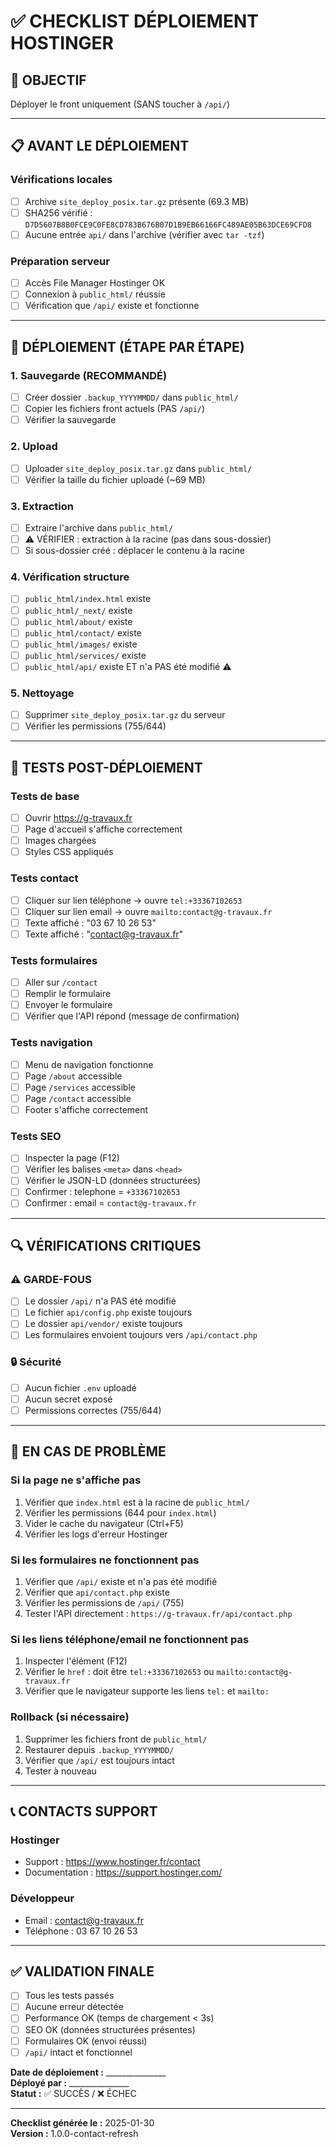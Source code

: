 # ✅ CHECKLIST DÉPLOIEMENT HOSTINGER

## 🎯 OBJECTIF
Déployer le front uniquement (SANS toucher à `/api/`)

---

## 📋 AVANT LE DÉPLOIEMENT

### Vérifications locales
- [ ] Archive `site_deploy_posix.tar.gz` présente (69.3 MB)
- [ ] SHA256 vérifié : `D7D5607B8B0FCE9C0FE8CD783B676B07D1B9EB66166FC489AE05B63DCE69CFD8`
- [ ] Aucune entrée `api/` dans l'archive (vérifier avec `tar -tzf`)

### Préparation serveur
- [ ] Accès File Manager Hostinger OK
- [ ] Connexion à `public_html/` réussie
- [ ] Vérification que `/api/` existe et fonctionne

---

## 🚀 DÉPLOIEMENT (ÉTAPE PAR ÉTAPE)

### 1. Sauvegarde (RECOMMANDÉ)
- [ ] Créer dossier `.backup_YYYYMMDD/` dans `public_html/`
- [ ] Copier les fichiers front actuels (PAS `/api/`)
- [ ] Vérifier la sauvegarde

### 2. Upload
- [ ] Uploader `site_deploy_posix.tar.gz` dans `public_html/`
- [ ] Vérifier la taille du fichier uploadé (~69 MB)

### 3. Extraction
- [ ] Extraire l'archive dans `public_html/`
- [ ] ⚠️ VÉRIFIER : extraction à la racine (pas dans sous-dossier)
- [ ] Si sous-dossier créé : déplacer le contenu à la racine

### 4. Vérification structure
- [ ] `public_html/index.html` existe
- [ ] `public_html/_next/` existe
- [ ] `public_html/about/` existe
- [ ] `public_html/contact/` existe
- [ ] `public_html/images/` existe
- [ ] `public_html/services/` existe
- [ ] `public_html/api/` existe ET n'a PAS été modifié ⚠️

### 5. Nettoyage
- [ ] Supprimer `site_deploy_posix.tar.gz` du serveur
- [ ] Vérifier les permissions (755/644)

---

## 🧪 TESTS POST-DÉPLOIEMENT

### Tests de base
- [ ] Ouvrir https://g-travaux.fr
- [ ] Page d'accueil s'affiche correctement
- [ ] Images chargées
- [ ] Styles CSS appliqués

### Tests contact
- [ ] Cliquer sur lien téléphone → ouvre `tel:+33367102653`
- [ ] Cliquer sur lien email → ouvre `mailto:contact@g-travaux.fr`
- [ ] Texte affiché : "03 67 10 26 53"
- [ ] Texte affiché : "contact@g-travaux.fr"

### Tests formulaires
- [ ] Aller sur `/contact`
- [ ] Remplir le formulaire
- [ ] Envoyer le formulaire
- [ ] Vérifier que l'API répond (message de confirmation)

### Tests navigation
- [ ] Menu de navigation fonctionne
- [ ] Page `/about` accessible
- [ ] Page `/services` accessible
- [ ] Page `/contact` accessible
- [ ] Footer s'affiche correctement

### Tests SEO
- [ ] Inspecter la page (F12)
- [ ] Vérifier les balises `<meta>` dans `<head>`
- [ ] Vérifier le JSON-LD (données structurées)
- [ ] Confirmer : telephone = `+33367102653`
- [ ] Confirmer : email = `contact@g-travaux.fr`

---

## 🔍 VÉRIFICATIONS CRITIQUES

### ⚠️ GARDE-FOUS
- [ ] Le dossier `/api/` n'a PAS été modifié
- [ ] Le fichier `api/config.php` existe toujours
- [ ] Le dossier `api/vendor/` existe toujours
- [ ] Les formulaires envoient toujours vers `/api/contact.php`

### 🔒 Sécurité
- [ ] Aucun fichier `.env` uploadé
- [ ] Aucun secret exposé
- [ ] Permissions correctes (755/644)

---

## 🐛 EN CAS DE PROBLÈME

### Si la page ne s'affiche pas
1. Vérifier que `index.html` est à la racine de `public_html/`
2. Vérifier les permissions (644 pour `index.html`)
3. Vider le cache du navigateur (Ctrl+F5)
4. Vérifier les logs d'erreur Hostinger

### Si les formulaires ne fonctionnent pas
1. Vérifier que `/api/` existe et n'a pas été modifié
2. Vérifier que `api/contact.php` existe
3. Vérifier les permissions de `/api/` (755)
4. Tester l'API directement : `https://g-travaux.fr/api/contact.php`

### Si les liens téléphone/email ne fonctionnent pas
1. Inspecter l'élément (F12)
2. Vérifier le `href` : doit être `tel:+33367102653` ou `mailto:contact@g-travaux.fr`
3. Vérifier que le navigateur supporte les liens `tel:` et `mailto:`

### Rollback (si nécessaire)
1. Supprimer les fichiers front de `public_html/`
2. Restaurer depuis `.backup_YYYYMMDD/`
3. Vérifier que `/api/` est toujours intact
4. Tester à nouveau

---

## 📞 CONTACTS SUPPORT

### Hostinger
- Support : https://www.hostinger.fr/contact
- Documentation : https://support.hostinger.com/

### Développeur
- Email : contact@g-travaux.fr
- Téléphone : 03 67 10 26 53

---

## ✅ VALIDATION FINALE

- [ ] Tous les tests passés
- [ ] Aucune erreur détectée
- [ ] Performance OK (temps de chargement < 3s)
- [ ] SEO OK (données structurées présentes)
- [ ] Formulaires OK (envoi réussi)
- [ ] `/api/` intact et fonctionnel

**Date de déploiement :** _______________  
**Déployé par :** _______________  
**Statut :** ✅ SUCCÈS / ❌ ÉCHEC

---

**Checklist générée le :** 2025-01-30  
**Version :** 1.0.0-contact-refresh